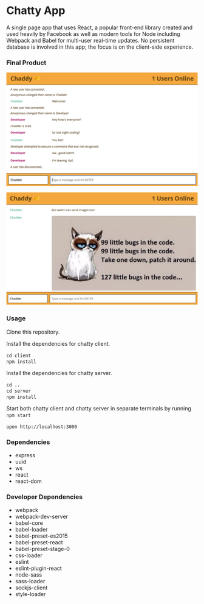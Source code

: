 Chatty App
=====================

A single page app that uses React, a popular front-end library created and used heavily by Facebook as well as modern tools for Node including Webpack and Babel for multi-user real-time updates. No persistent database is involved in this app; the focus is on the client-side experience.

### Final Product

![Chatty App 1](https://github.com/chadder04/chatty-app/blob/master/docs/chatty-app-1.png)

![Chatty App 2](https://github.com/chadder04/chatty-app/blob/master/docs/chatty-app-2.png)

### Usage

Clone this repository. 

Install the dependencies for chatty client.

```
cd client
npm install
```

Install the dependencies for chatty server.
```
cd ..
cd server
npm install
```

Start both chatty client and chatty server in separate terminals by running `npm start`

```
open http://localhost:3000
```


### Dependencies

* express
* uuid
* ws
* react
* react-dom

### Developer Dependencies

* webpack
* webpack-dev-server
* babel-core
* babel-loader
* babel-preset-es2015
* babel-preset-react
* babel-preset-stage-0
* css-loader
* eslint
* eslint-plugin-react
* node-sass
* sass-loader
* sockjs-client
* style-loader

